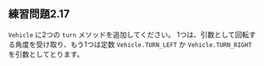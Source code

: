 ## 練習問題2.17

`Vehicle` に2つの `turn` メソッドを追加してください。
1つは、引数として回転する角度を受け取り、もう1つは定数 `Vehicle.TURN_LEFT` か `Vehicle.TURN_RIGHT` を引数としてとります。